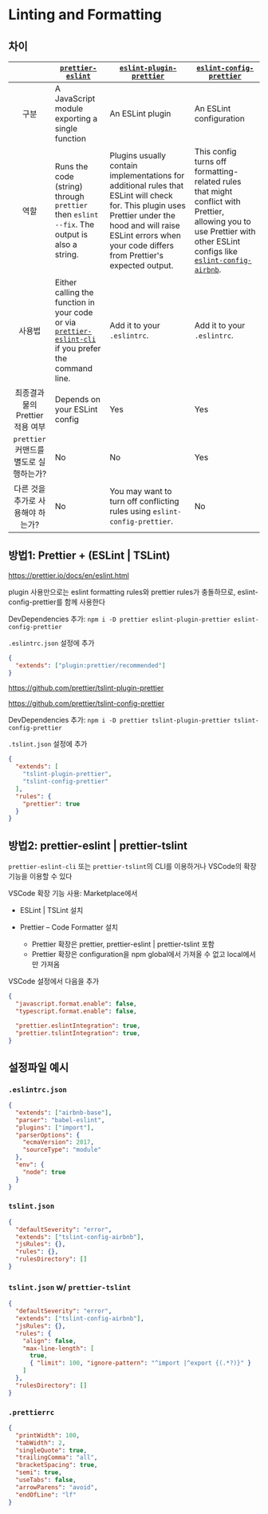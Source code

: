 # Linting and Formatting

## 차이

| | [`prettier-eslint`](https://github.com/prettier/prettier-eslint) | [`eslint-plugin-prettier`](https://github.com/prettier/eslint-plugin-prettier) | [`eslint-config-prettier`](https://github.com/prettier/eslint-config-prettier) |
| :---: | --- | --- | --- |
| 구분 | A JavaScript module exporting a single function | An ESLint plugin | An ESLint configuration |
| 역할 | Runs the code (string) through `prettier` then `eslint --fix`. The output is also a string. | Plugins usually contain implementations for additional rules that ESLint will check for. This plugin uses Prettier under the hood and will raise ESLint errors when your code differs from Prettier's expected output. | This config turns off formatting-related rules that might conflict with Prettier, allowing you to use Prettier with other ESLint configs like [`eslint-config-airbnb`](https://www.npmjs.com/package/eslint-config-airbnb). |
| 사용법 | Either calling the function in your code or via [`prettier-eslint-cli`](https://github.com/prettier/prettier-eslint-cli) if you prefer the command line. | Add it to your `.eslintrc`. | Add it to your `.eslintrc`. |
| 최종결과물의 Prettier 적용 여부 | Depends on your ESLint config | Yes | Yes |
| `prettier` 커맨드를 별도로 실행하는가? | No | No | Yes |
| 다른 것을 추가로 사용해야 하는가?| No | You may want to turn off conflicting rules using `eslint-config-prettier`. | No |

## 방법1: Prettier + (ESLint | TSLint)

<https://prettier.io/docs/en/eslint.html>

plugin 사용만으로는 eslint formatting rules와 prettier rules가 충돌하므로, eslint-config-prettier를 함께 사용한다

DevDependencies 추가: `npm i -D prettier eslint-plugin-prettier eslint-config-prettier`

`.eslintrc.json` 설정에 추가

```json
{
  "extends": ["plugin:prettier/recommended"]
}
```

<https://github.com/prettier/tslint-plugin-prettier>

<https://github.com/prettier/tslint-config-prettier>

DevDependencies 추가: `npm i -D prettier tslint-plugin-prettier tslint-config-prettier`

`.tslint.json` 설정에 추가

```json
{
  "extends": [
    "tslint-plugin-prettier",
    "tslint-config-prettier"
  ],
  "rules": {
    "prettier": true
  }
}
```

## 방법2: prettier-eslint | prettier-tslint

`prettier-eslint-cli` 또는 `prettier-tslint`의 CLI를 이용하거나 VSCode의 확장기능을 이용할 수 있다

VSCode 확장 기능 사용: Marketplace에서

- ESLint | TSLint 설치

- Prettier – Code Formatter 설치
  - Prettier 확장은 prettier, prettier-eslint | prettier-tslint 포함
  - Prettier 확장은 configuration을 npm global에서 가져올 수 없고 local에서만 가져옴

VSCode 설정에서 다음을 추가

```json
{
  "javascript.format.enable": false,
  "typescript.format.enable": false,

  "prettier.eslintIntegration": true,
  "prettier.tslintIntegration": true,
}
```

## 설정파일 예시

### `.eslintrc.json`

```json
{
  "extends": ["airbnb-base"],
  "parser": "babel-eslint",
  "plugins": ["import"],
  "parserOptions": {
    "ecmaVersion": 2017,
    "sourceType": "module"
  },
  "env": {
    "node": true
  }
}
```

### `tslint.json`

```json
{
  "defaultSeverity": "error",
  "extends": ["tslint-config-airbnb"],
  "jsRules": {},
  "rules": {},
  "rulesDirectory": []
}
```

### `tslint.json` w/ `prettier-tslint`

```json
{
  "defaultSeverity": "error",
  "extends": ["tslint-config-airbnb"],
  "jsRules": {},
  "rules": {
    "align": false,
    "max-line-length": [
      true,
      { "limit": 100, "ignore-pattern": "^import |^export {(.*?)}" }
    ]
  },
  "rulesDirectory": []
}
```

### `.prettierrc`

```json
{
  "printWidth": 100,
  "tabWidth": 2,
  "singleQuote": true,
  "trailingComma": "all",
  "bracketSpacing": true,
  "semi": true,
  "useTabs": false,
  "arrowParens": "avoid",
  "endOfLine": "lf"
}
```
